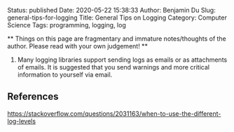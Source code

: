 Status: published
Date: 2020-05-22 15:38:33
Author: Benjamin Du
Slug: general-tips-for-logging
Title: General Tips on Logging
Category: Computer Science
Tags: programming, logging, log

**
Things on this page are fragmentary and immature notes/thoughts of the author.
Please read with your own judgement!
**

1. Many logging libraries support sending logs as emails or as attachments of emails. 
    It is suggested that you send warnings and more critical information to yourself via email. 

## References

https://stackoverflow.com/questions/2031163/when-to-use-the-different-log-levels

